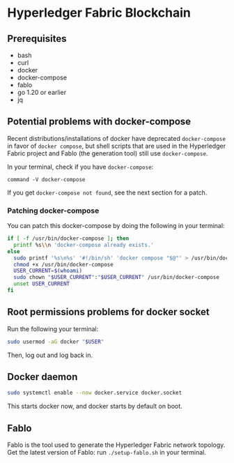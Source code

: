 # Hyperledger Fabric Blockchain

## Prerequisites

- bash
- curl
- docker
- docker-compose
- fablo
- go 1.20 or earlier
- jq

## Potential problems with docker-compose

Recent distributions/installations of docker have deprecated `docker-compose` in favor of `docker compose`,
but shell scripts that are used in the Hyperledger Fabric project and Fablo (the generation tool) still use `docker-compose`.

In your terminal, check if you have `docker-compose`:

```
command -V docker-compose
```

If you get `docker-compose not found`, see the next section for a patch.

### Patching docker-compose

You can patch this docker-compose by doing the following in your terminal:

```sh
if [ -f /usr/bin/docker-compose ]; then
  printf %s\\n 'docker-compose already exists.'
else
  sudo printf '%s\n%s' '#!/bin/sh' 'docker compose "$@"' > /usr/bin/docker-compose
  chmod +x /usr/bin/docker-compose
  USER_CURRENT=$(whoami)
  sudo chown "$USER_CURRENT":"$USER_CURRENT" /usr/bin/docker-compose
  unset USER_CURRENT
fi
```

## Root permissions problems for docker socket

Run the following your terminal:

```sh
sudo usermod -aG docker "$USER"
```

Then, log out and log back in.

## Docker daemon

```sh
sudo systemctl enable --now docker.service docker.socket
```

This starts docker now, and docker starts by default on boot.

## Fablo

Fablo is the tool used to generate the Hyperledger Fabric network topology. \
Get the latest version of Fablo: run `./setup-fablo.sh` in your terminal.
